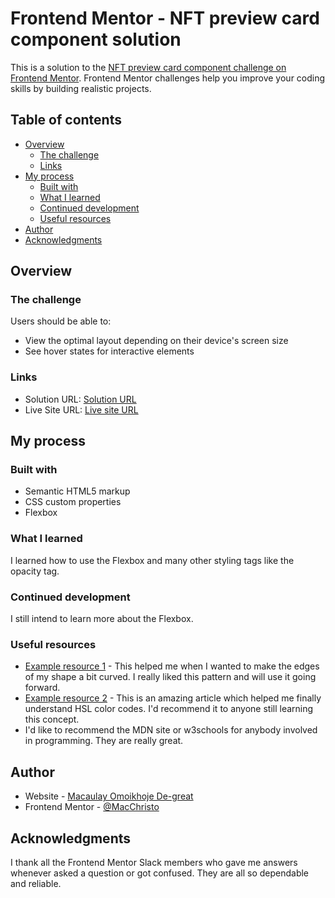 # Frontend Mentor - NFT preview card component solution

This is a solution to the [NFT preview card component challenge on Frontend Mentor](https://www.frontendmentor.io/challenges/nft-preview-card-component-SbdUL_w0U). Frontend Mentor challenges help you improve your coding skills by building realistic projects.

## Table of contents

- [Overview](#overview)
  - [The challenge](#the-challenge)
  - [Links](#links)
- [My process](#my-process)
  - [Built with](#built-with)
  - [What I learned](#what-i-learned)
  - [Continued development](#continued-development)
  - [Useful resources](#useful-resources)
- [Author](#author)
- [Acknowledgments](#acknowledgments)


## Overview

### The challenge

Users should be able to:

- View the optimal layout depending on their device's screen size
- See hover states for interactive elements


### Links

- Solution URL: [Solution URL](https://github.com/MacChristo/nft-preview-card.git)
- Live Site URL: [Live site URL](https://macchristo.github.io/nft-preview-card/)

## My process

### Built with

- Semantic HTML5 markup
- CSS custom properties
- Flexbox


### What I learned

I learned how to use the Flexbox and many other styling tags like the opacity tag.

### Continued development

I still intend to learn more about the Flexbox.

### Useful resources

-   [Example resource 1](https://developer.mozilla.org/en-US/docs/Web/CSS/border-radius) - This helped me when I wanted to make the edges of my shape a bit curved. I really liked this pattern and will use it going forward.
-   [Example resource 2](https://www.w3schools.com/colors/colors_hsl.asp) - This is an amazing article which helped me finally understand HSL color codes. I'd recommend it to anyone still learning this concept.
-   I'd like to recommend the MDN site or w3schools for anybody involved in programming. They are really great.


## Author

- Website - [Macaulay Omoikhoje De-great](https://macchristo.github.io/Personal-site-1/)
- Frontend Mentor - [@MacChristo](https://www.frontendmentor.io/profile/MacChristo)


## Acknowledgments

I thank all the Frontend Mentor Slack members who gave me answers whenever asked a question or got confused. They are all so dependable and reliable.
